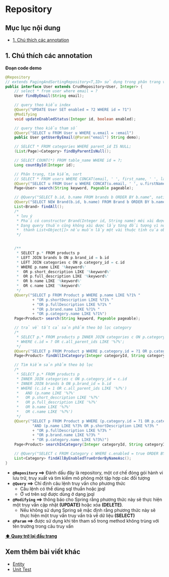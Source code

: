 # Repository

## Mục lục nội dung

- [1. Chú thích các annotation](#1-chú-thích-các-annotation)

## 1. Chú thích các annotation

**Đoạn code demo**

```java
@Repository
// extends PagingAndSortingRepository<T,ID> sử dụng trong phân trang và sắp xếp cột
public interface User extends CrudRepository<User, Integer> {
    // select * from user where email = ?
    User findByEmail(String email);

    // query theo kiểu index
    @Query("UPDATE User SET enabled = ?2 WHERE id = ?1")
    @Modifying
    void updateEnabledStatus(Integer id, boolean enabled);

    // query theo kiểu tham số
    @Query("SELECT u FROM User u WHERE u.email = :email")
    public User getUserByEmail(@Param("email") String demo);

    // SELECT * FROM categories WHERE parent_id IS NULL;
    (List/Page)<Category> findByParentIsNull();

    // SELECT COUNT(*) FROM table_name WHERE id = ?;
    Long countById(Integer id);

    // Phân trang, tìm kiếm, sort
    // SELECT * FROM users WHERE CONCAT(email, ' ', first_name, ' ', last_name) LIKE '%keyword%'
    @Query("SELECT u FROM User u WHERE CONCAT(u.email, ' ', u.firstName, ' ', u.lastName) LIKE %?1%")
    Page<User> search(String keyword, Pageable pageable);

    // @Query("SELECT b.id, b.name FROM brands b ORDER BY b.name", nativeQuery = true) mặc định nó asc
    @Query("SELECT NEW Brand(b.id, b.name) FROM Brand b ORDER BY b.name ASC")
    List<Brand> findAll();
    /*
     * lưu ý
     * Phải có constructor Brand(Integer id, String name) mới xài được NEW, nó giống new object
     * Dạng query thuần cũng không xài dược lấy từng đối tượng vì nó trả về list nếu muốn xài buộc phải thay
     *  thành List<Object[]> nếu muốn lấy một vài thuộc tính của object
     */


    /**
     * SELECT p.* FROM products p
     * LEFT JOIN brands b ON p.brand_id = b.id
     * LEFT JOIN categories c ON p.category_id = c.id
     * WHERE p.name LIKE '%keyword%'
     *  OR p.short_description LIKE '%keyword%'
     *  OR p.full_description LIKE '%keyword%'
     *  OR b.name LIKE '%keyword%'
     *  OR c.name LIKE '%keyword%'
     */
    @Query("SELECT p FROM Product p WHERE p.name LIKE %?1% "
            + "OR p.shortDescription LIKE %?1% "
            + "OR p.fullDescription LIKE %?1% "
            + "OR p.brand.name LIKE %?1% "
            + "OR p.category.name LIKE %?1%")
    Page<Product> search(String keyword, Pageable pageable);

    // trả về tất cả sản phẩm theo bộ lọc category
    /*
     * SELECT p.* FROM products p INNER JOIN categories c ON p.category_id = c.id
     * WHERE c.id = ? OR c.all_parent_ids LIKE '%?%';
     */
    @Query("SELECT p FROM Product p WHERE p.category.id = ?1 OR p.category.allParentIDs LIKE %?2%")
    Page<Product> findAllInCategory(Integer categoryId, String categoryIdMatch, Pageable pageable);

    // Tìm kiếm sản phẩm theo bộ lọc
    /*
     * SELECT p.* FROM products p
     * INNER JOIN categories c ON p.category_id = c.id
     * INNER JOIN brands b ON p.brand_id = b.id
     * WHERE (c.id = 1 OR c.all_parent_ids LIKE '%?%')
     *   AND (p.name LIKE '%?%'
     *   OR p.short_description LIKE '%?%'
     *   OR p.full_description LIKE '%?%'
     *   OR b.name LIKE '%?%'
     *   OR c.name LIKE '%?%')
     */
    @Query("SELECT p FROM Product p WHERE (p.category.id = ?1 OR p.category.allParentIDs LIKE %?2%) " +
            "AND (p.name LIKE %?3% OR p.shortDescription LIKE %?3% "
            + "OR p.fullDescription LIKE %?3% "
            + "OR p.brand.name LIKE %?3% "
            + "OR p.category.name LIKE %?3%)")
    Page<Product> searchInCategory(Integer categoryId, String categoryIdMatch, String keyword, Pageable pageable);

    // @Query("SELECT c FROM Category c WHERE c.enabled = true ORDER BY c.name ASC")
    List<Category> findAllByEnabledTrueOrderByNameAsc();
}
```

- **`@Repository` ==>** Đánh dấu đây là repository, một cơ chế đóng gói hành vi lưu trữ, truy xuất và tìm kiếm mô phỏng một tập hợp các đối tượng
- **`@Query` ==>** Chỉ định câu lệnh truy vấn cho phương thức
  - Câu lệnh có thể dùng sql thuần hoặc jpql
  - Ở vd trên sql được dùng ở dạng jpql
- **`@Modifying` ==>** thông báo cho Spring rằng phương thức này sẽ thực hiện một truy vấn cập nhật **(UPDATE)** hoặc xóa **(DELETE)**.
  - Nếu không sử dụng Spring sẽ mặc định rằng phương thức này sẽ thực hiện một truy vấn truy vấn trả về dữ liệu **(SELECT)**
- **`@Param` ==>** được sử dụng khi tên tham số trong method không trùng với tên trường trong câu truy vấn

**[⬆ Quay trở lại đầu trang](#mục-lục-nội-dung)**

## Xem thêm bài viết khác

- [Entity](Day003.md)
- [Unit Test](Day005.md)
